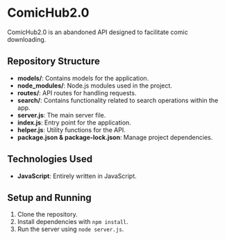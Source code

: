 # ComicHub2.0

ComicHub2.0 is an abandoned API designed to facilitate comic downloading.

## Repository Structure

- **models/**: Contains models for the application.
- **node_modules/**: Node.js modules used in the project.
- **routes/**: API routes for handling requests.
- **search/**: Contains functionality related to search operations within the app.
- **server.js**: The main server file.
- **index.js**: Entry point for the application.
- **helper.js**: Utility functions for the API.
- **package.json & package-lock.json**: Manage project dependencies.

## Technologies Used

- **JavaScript**: Entirely written in JavaScript.

## Setup and Running

1. Clone the repository.
2. Install dependencies with `npm install`.
3. Run the server using `node server.js`.
